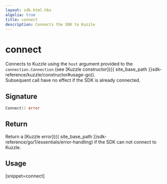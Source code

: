 ```yaml
---
layout: sdk.html.hbs
algolia: true
title: connect
description: Connects the SDK to Kuzzle
---
```



# connect

Connects to Kuzzle using the `host` argument provided to the `connection.Connection` (see [Kuzzle constructor]({{ site_base_path }}sdk-reference/kuzzle/constructor#usage-go)).  
Subsequent call have no effect if the SDK is already connected.

## Signature

```go
Connect() error
```

## Return

Return a [Kuzzle error]({{ site_base_path }}sdk-reference/go/1/essentials/error-handling) if the SDK can not connect to Kuzzle.

## Usage

[snippet=connect]
